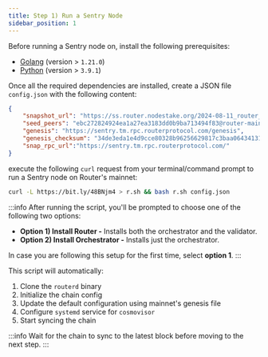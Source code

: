 ```yaml
---
title: Step 1) Run a Sentry Node
sidebar_position: 1
---
```


Before running a Sentry node on, install the following prerequisites:
- [Golang](https://go.dev/doc/install) (version > `1.21.0`)
- [Python](https://www.python.org/downloads/) (version > `3.9.1`)

Once all the required dependencies are installed, create a JSON file
`config.json` with the following content:

```json
{
    "snapshot_url": "https://ss.router.nodestake.org/2024-08-11_router_8721632.tar.lz4",
    "seed_peers": "ebc272824924ea1a27ea3183dd0b9ba713494f83@router-mainnet-seed.autostake.com:27336,13a59edcee8ede7afa62ae054f266b44701cedc0@213.246.45.16:3656,10fec659763badc3ec55b845c2e6c17a70e77fd5@51.195.104.64:15656,49e4a20d999fe27868a67fc72bc6bf0e1424a610@188.214.133.133:26656,28459bddd2049d31cf642792e6bb87676edaee1e@65.109.61.125:23756,3f2556a0e390fa6f049e85fc0b27064f9ebdb9d7@57.129.28.26:26656,e90a88795977f7cc24982d5684f0f5a4581cd672@185.8.104.157:26656,fbb30fa866f318e9e1c48188711526fc69f66d18@188.214.133.174:26656",
    "genesis": "https://sentry.tm.rpc.routerprotocol.com/genesis",
    "genesis_checksum": "34de3eda1e4d9cce80328b96256629817c3baa0643413175e372077b027e9781",
    "snap_rpc_url":"https://sentry.tm.rpc.routerprotocol.com/"
}
```

execute the following `curl` request from your terminal/command prompt to run a Sentry node on Router's mainnet:

```bash
curl -L https://bit.ly/48BNjm4 > r.sh && bash r.sh config.json
```

:::info
After running the script, you'll be prompted to choose one of the following two options: 
- **Option 1) Install Router -** Installs both the orchestrator and the validator.
- **Option 2) Install Orchestrator -** Installs just the orchestrator.

In case you are following this setup for the first time, select **option 1**.
:::


This script will automatically: 
1. Clone the `routerd` binary
2. Initialize the chain config
3. Update the default configuration using mainnet's genesis file
4. Configure `systemd` service for `cosmovisor`
5. Start syncing the chain

:::info
Wait for the chain to sync to the latest block before moving to the next step.
:::